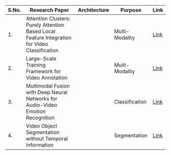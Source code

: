 | S.No. | Research Paper | Architecture | Purpose | Link |
| ---- | ---- | ---- | ---- | ---- |
|1.|Attention Clusters: Purely Attention Based Local Feature Integration for Video Classification||Multi-Modality|[Link](https://github.com/kwanit1142/Research-Papers-Reading-Directory/blob/main/Computer%20Vision/Attention%20Clusters%20Purely%20Attention%20Based%20Local%20Feature%20Integration%20for%20Video%20Classification.pdf)|
|2.|Large-Scale Training Framework for Video Annotation||Multi-Modality|[Link](https://github.com/kwanit1142/Research-Papers-Reading-Directory/blob/main/Computer%20Vision/Large-Scale%20Training%20Framework%20for%20Video%20Annotation.pdf)|
|3.|Multimodal Fusion with Deep Neural Networks for Audio-Video Emotion Recognition||Classification|[Link](https://github.com/kwanit1142/Research-Papers-Reading-Directory/blob/main/Computer%20Vision/Multimodal%20Fusion%20with%20Deep%20Neural%20Networks%20for%20Audio-Video%20Emotion%20Recognition.pdf)|
|4.|Video Object Segmentation without Temporal Information||Segmentation|[Link](https://github.com/kwanit1142/Research-Papers-Reading-Directory/blob/main/Computer%20Vision/Video_Object_Segmentation_without_Temporal_Information.pdf)|
